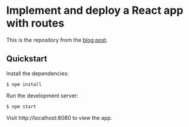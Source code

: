 # Implement and deploy a React app with routes

This is the repository from the [blog post](implement-deploy-a-react-app-with-routes).

## Quickstart

Install the dependencies:

```shell
$ npm install
```

Run the development server:

```shell
$ npm start
```

Visit http://localhost:8080 to view the app.
